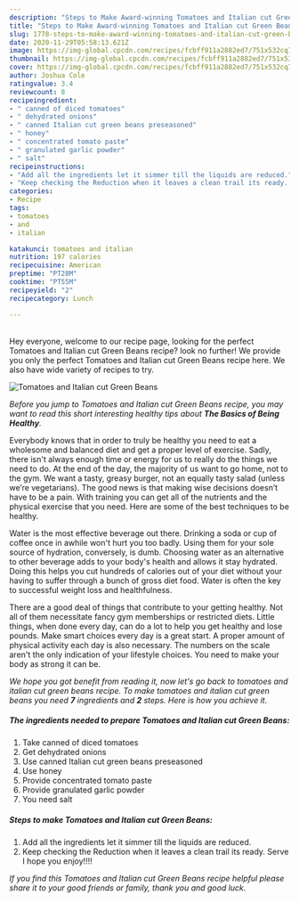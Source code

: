 ```yaml
---
description: "Steps to Make Award-winning Tomatoes and Italian cut Green Beans"
title: "Steps to Make Award-winning Tomatoes and Italian cut Green Beans"
slug: 1778-steps-to-make-award-winning-tomatoes-and-italian-cut-green-beans
date: 2020-11-29T05:58:13.621Z
image: https://img-global.cpcdn.com/recipes/fcbff911a2882ed7/751x532cq70/tomatoes-and-italian-cut-green-beans-recipe-main-photo.jpg
thumbnail: https://img-global.cpcdn.com/recipes/fcbff911a2882ed7/751x532cq70/tomatoes-and-italian-cut-green-beans-recipe-main-photo.jpg
cover: https://img-global.cpcdn.com/recipes/fcbff911a2882ed7/751x532cq70/tomatoes-and-italian-cut-green-beans-recipe-main-photo.jpg
author: Joshua Cole
ratingvalue: 3.4
reviewcount: 8
recipeingredient:
- " canned of diced tomatoes"
- " dehydrated onions"
- " canned Italian cut green beans preseasoned"
- " honey"
- " concentrated tomato paste"
- " granulated garlic powder"
- " salt"
recipeinstructions:
- "Add all the ingredients let it simmer till the liquids are reduced."
- "Keep checking the Reduction when it leaves a clean trail its ready. Serve I hope you enjoy!!!!"
categories:
- Recipe
tags:
- tomatoes
- and
- italian

katakunci: tomatoes and italian 
nutrition: 197 calories
recipecuisine: American
preptime: "PT28M"
cooktime: "PT55M"
recipeyield: "2"
recipecategory: Lunch

---
```

<br>
Hey everyone, welcome to our recipe page, looking for the perfect Tomatoes and Italian cut Green Beans recipe? look no further! We provide you only the perfect Tomatoes and Italian cut Green Beans recipe here. We also have wide variety of recipes to try.
<br>


![Tomatoes and Italian cut Green Beans](https://img-global.cpcdn.com/recipes/fcbff911a2882ed7/751x532cq70/tomatoes-and-italian-cut-green-beans-recipe-main-photo.jpg)

<i>Before you jump to Tomatoes and Italian cut Green Beans recipe, you may want to read this short interesting healthy tips about <strong>The Basics of Being Healthy</strong>.</i>

Everybody knows that in order to truly be healthy you need to eat a wholesome and balanced diet and get a proper level of exercise. Sadly, there isn't always enough time or energy for us to really do the things we need to do. At the end of the day, the majority of us want to go home, not to the gym. We want a tasty, greasy burger, not an equally tasty salad (unless we’re vegetarians). The good news is that making wise decisions doesn’t have to be a pain. With training you can get all of the nutrients and the physical exercise that you need. Here are some of the best techniques to be healthy.

Water is the most effective beverage out there. Drinking a soda or cup of coffee once in awhile won't hurt you too badly. Using them for your sole source of hydration, conversely, is dumb. Choosing water as an alternative to other beverage adds to your body's health and allows it stay hydrated. Doing this helps you cut hundreds of calories out of your diet without your having to suffer through a bunch of gross diet food. Water is often the key to successful weight loss and healthfulness.

There are a good deal of things that contribute to your getting healthy. Not all of them necessitate fancy gym memberships or restricted diets. Little things, when done every day, can do a lot to help you get healthy and lose pounds. Make smart choices every day is a great start. A proper amount of physical activity each day is also necessary. The numbers on the scale aren't the only indication of your lifestyle choices. You need to make your body as strong it can be. 


<i>We hope you got benefit from reading it, now let's go back to tomatoes and italian cut green beans recipe. To make tomatoes and italian cut green beans you need <strong>7</strong> ingredients and <strong>2</strong> steps. Here is how you achieve it.
</i>

##### The ingredients needed to prepare Tomatoes and Italian cut Green Beans:

1. Take  canned of diced tomatoes
1. Get  dehydrated onions
1. Use  canned Italian cut green beans preseasoned
1. Use  honey
1. Provide  concentrated tomato paste
1. Provide  granulated garlic powder
1. You need  salt


##### Steps to make Tomatoes and Italian cut Green Beans:

1. Add all the ingredients let it simmer till the liquids are reduced.
1. Keep checking the Reduction when it leaves a clean trail its ready. Serve I hope you enjoy!!!!


<i>If you find this Tomatoes and Italian cut Green Beans recipe helpful please share it to your good friends or family, thank you and good luck.</i>
